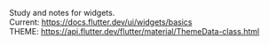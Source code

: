 Study and notes for widgets.  
Current: https://docs.flutter.dev/ui/widgets/basics   
THEME: https://api.flutter.dev/flutter/material/ThemeData-class.html
